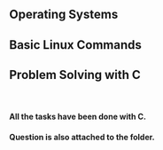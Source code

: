 <!DOCTYPE html>
<html>
<body>
<h2>Operating Systems</h2>
<h2>Basic Linux Commands</h2>
<h2>Problem Solving with C</h2>
<br>
<h4>All the tasks have been done with C.</h4>
<h4>Question is also attached to the folder.</h4>
</body>
</html>


